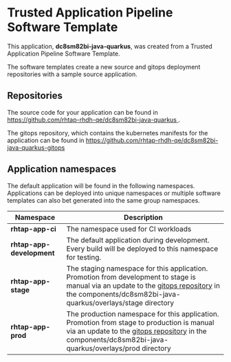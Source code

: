 # Trusted Application Pipeline Software Template

This application, **dc8sm82bi-java-quarkus**, was created from a Trusted Application Pipeline Software Template.

The software templates create a new source and gitops deployment repositories with a sample source application. 

## Repositories

The source code for your application can be found in [https://github.com/rhtap-rhdh-qe/dc8sm82bi-java-quarkus ](https://github.com/rhtap-rhdh-qe/dc8sm82bi-java-quarkus ).
 
The gitops repository, which contains the kubernetes manifests for the application can be found in 
[https://github.com/rhtap-rhdh-qe/dc8sm82bi-java-quarkus-gitops ](https://github.com/rhtap-rhdh-qe/dc8sm82bi-java-quarkus-gitops ) 

## Application namespaces 

The default application will be found in the following namespaces. Applications can be deployed into unique namespaces or multiple software templates can also bet generated into the same group namespaces.  

|  Namespace   |  Description   |  
| -------- | -------- |
| **rhtap-app-ci** | The namespace used for CI workloads |
| **rhtap-app-development** | The default application during development. Every build will be deployed to this namespace for testing. |
| **rhtap-app-stage** | The staging namespace for this application. Promotion from development to stage is manual via an update to the [gitops repository](https://github.com/rhtap-rhdh-qe/dc8sm82bi-java-quarkus-gitops ) in the components/dc8sm82bi-java-quarkus/overlays/stage directory |
| **rhtap-app-prod** | The production namespace for this application. Promotion from stage to production is manual via an update to the [gitops repository](https://github.com/rhtap-rhdh-qe/dc8sm82bi-java-quarkus-gitops ) in the components/dc8sm82bi-java-quarkus/overlays/prod directory |
